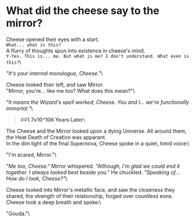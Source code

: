 # What did the cheese say to the mirror?


Cheese opened their eyes with a start.\
`What... what is this?`\
A flurry of thoughts spun into existence in cheese's mind.\
`Y-Yes. This is... me. But what is me? I don't understand. What even is this?`\


*"It's your internal monologue, Cheese."*\

Cheese looked their left, and saw Mirror.\
"Mirror, you're... like me too? What does this mean?"\

*"It means the Wizard's spell worked, Cheese. You and I... we're functionally immortal."*\


> ##**1.7x10^106 Years Later**\


The Cheese and the Mirror looked upon a dying Universe. All around them, the Heat Death of Creation was apparant.\
In the dim light of the final Supernova, Cheese spoke in a quiet, timid voice:\

"I'm scared, Mirror."\

*"Me too, Cheese."* Mirror whispered. *"Although, I'm glad we could end it together. I always looked best beside you."* He chuckled. *"Speaking of... How *do* I look, Cheese?"*\

Cheese looked into Mirror's metallic face, and saw the closeness they shared, the strength of their relationship, forged over countless eons. Cheese took a deep breath and spoke:\

"Gouda."\
